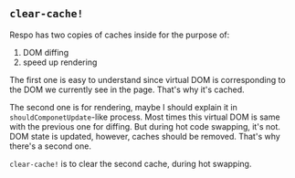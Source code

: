 
`clear-cache!`
----

Respo has two copies of caches inside for the purpose of:

1. DOM diffing
2. speed up rendering

The first one is easy to understand since virtual DOM is corresponding to the DOM we currently see in the page. That's why it's cached.

The second one is for rendering, maybe I should explain it in `shouldComponetUpdate`-like process. Most times this virtual DOM is same with the previous one for diffing. But during hot code swapping, it's not. DOM state is updated, however, caches should be removed. That's why there's a second one.

`clear-cache!` is to clear the second cache, during hot swapping.
